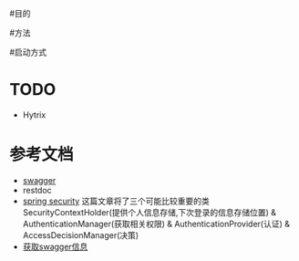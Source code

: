 #目的

#方法

#启动方式

# TODO
* Hytrix

# 参考文档
* [swagger](http://localhost:8080/swagger-ui.html#/)
* restdoc
* [spring security](https://blog.csdn.net/lbqssss/article/details/78971037)
这篇文章将了三个可能比较重要的类 SecurityContextHolder(提供个人信息存储,下次登录的信息存储位置) & AuthenticationManager(获取相关权限) & AuthenticationProvider(认证) & AccessDecisionManager(决策)
* [获取swagger信息](http://localhost:8080/v2/api-docs) 
